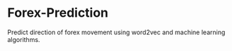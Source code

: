 # Forex-Prediction
Predict direction of forex movement using word2vec and machine learning algorithms.
